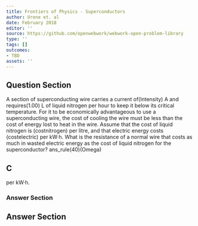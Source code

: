 ```yaml
---
title: Frontiers of Physics - Superconductors
author: Urone et. al
date: February 2018
editor: ''
source: https://github.com/openwebwork/webwork-open-problem-library
type: ''
tags: []
outcomes:
- TBD
assets: ''
---
```


## Question Section 

A section of superconducting wire carries a current of(Intensity) A and requires(1.00) L of liquid nitrogen per hour to keep it below its critical temperature. For it to be
economically advantageous to use a superconducting wire, the cost of cooling the
wire must be less than the cost of energy lost to heat in the wire. Assume that the cost
of liquid nitrogen is (costnitrogen) per litre, and that electric energy costs (costelectric) per kW·h. 
What is the resistance of a normal wire that costs as much in wasted electric energy as the cost of liquid nitrogen for the superconductor?
ans_rule(40)(Omega)
## C
per kW·h. 
### Answer Section


## Answer Section

